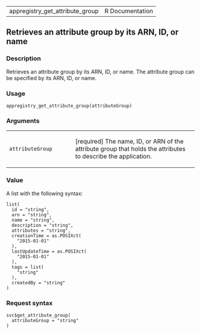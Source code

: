 <table style="width: 100%;">
<tbody>
<tr class="odd">
<td>appregistry_get_attribute_group</td>
<td style="text-align: right;">R Documentation</td>
</tr>
</tbody>
</table>

## Retrieves an attribute group by its ARN, ID, or name

### Description

Retrieves an attribute group by its ARN, ID, or name. The attribute
group can be specified by its ARN, ID, or name.

### Usage

    appregistry_get_attribute_group(attributeGroup)

### Arguments

<table>
<colgroup>
<col style="width: 35%" />
<col style="width: 65%" />
</colgroup>
<tbody>
<tr class="odd">
<td><code
id="appregistry_get_attribute_group_:_attributeGroup">attributeGroup</code></td>
<td><p>[required] The name, ID, or ARN of the attribute group that holds
the attributes to describe the application.</p></td>
</tr>
</tbody>
</table>

### Value

A list with the following syntax:

    list(
      id = "string",
      arn = "string",
      name = "string",
      description = "string",
      attributes = "string",
      creationTime = as.POSIXct(
        "2015-01-01"
      ),
      lastUpdateTime = as.POSIXct(
        "2015-01-01"
      ),
      tags = list(
        "string"
      ),
      createdBy = "string"
    )

### Request syntax

    svc$get_attribute_group(
      attributeGroup = "string"
    )
